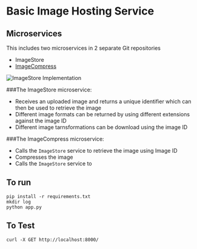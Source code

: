# Basic Image Hosting Service

## Microservices
This includes two microservices in 2 separate Git repositories
- ImageStore
- [ImageCompress](https://github.com/anilnairxyz/ImageCompress)

![ImageStore Implementation](https://github.com/anilnairxyz/Geoview/ImageStore1.png)

###The ImageStore microservice:
- Receives an uploaded image and returns a unique identifier which can then be used to retrieve the image
- Different image formats can be returned by using different extensions against the image ID
- Different image tarnsformations can be download using the image ID

###The ImageCompress microservice:
- Calls the `ImageStore` service to retrieve the image using Image ID
- Compresses the image
- Calls the `ImageStore` service to 

## To run
```pip install -r requirements.txt```<br>
```mkdir log```<br>
```python app.py```<br>

## To Test
```curl -X GET http://localhost:8000/```
